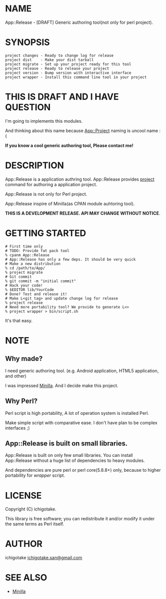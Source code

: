 # NAME

App::Release - \[DRAFT\] Generic authoring tool(not only for perl project).

# SYNOPSIS

    project changes - Ready to change log for release
    project dist    - Make your dist tarball
    project migrate - Set up your project ready for this tool
    project release - Ready to release your project
    project version - Bump version with interactive interface
    project wrapper - Install this command line tool in your project

# THIS IS DRAFT AND I HAVE QUESTION

I'm going to implements this modules.

And thinking about this name because [App::Project](http://search.cpan.org/perldoc?App::Project) naming is uncool name :(

__If you know a cool generic authoring tool, Please contact me!__

# DESCRIPTION

App::Release is a application authring tool. App::Release provides [project](http://search.cpan.org/perldoc?project) command for authoring a application project.

App::Release is not only for Perl project.

App::Release inspire of Minilla(as CPAN module auhtoring tool).

__THIS IS A DEVELOPMENT RELEASE. API MAY CHANGE WITHOUT NOTICE__.

# GETTING STARTED

    # First time only
    # TODO: Provide fat pack tool
    % cpanm App::Release
    # App::Release has only a few deps. It should be very quick
    # Make a new distribution
    % cd /path/to/App/
    % project migrate
    # Git commit
    % git commit -m "initial commit"
    # Hack your code!
    % $EDITOR lib/YourCode
    # Done? Test and release it!
    # Make L<git tag> and update change log for release
    % project release
    # Need more portability tool? We provide to generate L<>
    % project wrapper > bin/script.sh



It's that easy.

# NOTE

## Why made?

I need generic authoring tool. (e.g. Android application, HTML5 application, and other)

I was impressed [Minilla](http://search.cpan.org/perldoc?Minilla). And I decide make this project.

## Why Perl?

Perl script is high portability, A lot of operation system is installed Perl. 

Make simple script with comparative ease. I don't have plan to be complex interfaces ;)

## App::Release is built on small libraries.

App::Release is built on only few small libraries. You can install App::Release without a huge list of dependencies to heavy modules.

And dependencies are pure perl or perl core(5.8.8+) only, because to higher portability for _wrapper_ script.

# LICENSE

Copyright (C) ichigotake.

This library is free software; you can redistribute it and/or modify
it under the same terms as Perl itself.

# AUTHOR

ichigotake <ichigotake.san@gmail.com>

# SEE ALSO

- [Minilla](http://search.cpan.org/perldoc?Minilla)
